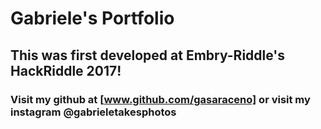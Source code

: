 # Gabriele's Portfolio
## This was first developed at Embry-Riddle's HackRiddle 2017!
### Visit my github at [www.github.com/gasaraceno] or visit my instagram @gabrieletakesphotos


